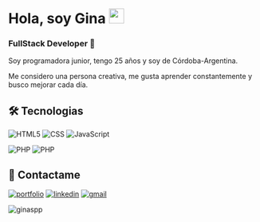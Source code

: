 # Hola, soy Gina  <img src="https://raw.githubusercontent.com/iampavangandhi/iampavangandhi/master/gifs/Hi.gif" width="30px">
### FullStack Developer 🚀
Soy programadora junior, tengo 25 años y soy de Córdoba-Argentina.

Me considero una persona creativa, me gusta aprender constantemente y busco mejorar cada día.


## 🛠 Tecnologias

![HTML5](https://img.shields.io/badge/-HTML5-333333?style=for-the-badge&logo=HTML5)
![CSS](https://img.shields.io/badge/-CSS-333333?style=for-the-badge&logo=CSS3&logoColor=1572B6)
![JavaScript](https://img.shields.io/badge/-JavaScript-333333?style=for-the-badge&logo=javascript)

![PHP](https://img.shields.io/badge/-PHP-333333?style=for-the-badge&logo=PHP)
![PHP](https://img.shields.io/badge/-MySQL-333333?style=for-the-badge&logo=MySQL)




## 🔗 Contactame
[![portfolio](https://img.shields.io/badge/my_portfolio-000?style=for-the-badge&logo=ko-fi&logoColor=white)](https://ginaspp.github.io/ubiquitous-engine/portafolio/)
[![linkedin](https://img.shields.io/badge/linkedin-0A66C2?style=for-the-badge&logo=linkedin&logoColor=white)](https://www.linkedin.com/in/gina-pereyra-pellin-723700248/)
[![gmail](https://img.shields.io/badge/Gmail-ginapereyrapellin@gmail.com-blue?style=for-the-badge&logo=gmail&logoColor=white)](ginapereyrapellin@gmail.com)



<p align="left"> <img src="https://komarev.com/ghpvc/?username=Ginaspp&label=Profile%20views&color=0e75b6&style=flat" alt="ginaspp" /> </p>

